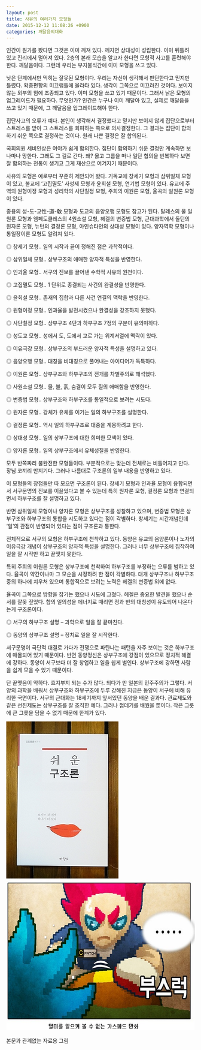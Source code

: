 ```yaml
---
layout: post
title: 사유의 여러가지 모형들
date: 2015-12-12 11:08:26 +0900
categories: 깨달음의대화
---
```

인간이 뭔가를 봤다면 그것은 이미 깨져 있다. 깨지면 상대성이 성립한다. 이미 뒤틀려 있고 진리에서 멀어져 있다. 2층의 본래 모습을 알고자 한다면 모형적 사고를 훈련해야 한다. 깨달음이다. 그런데 우리는 부지불식간에 이미 모형을 쓰고 있다.   
  


낮은 단계에서만 먹히는 잘못된 모형이다. 우리는 자신이 생각해서 판단한다고 믿지만 틀렸다. 확증편향의 미끄럼틀에 올라타 있다. 생각이 그쪽으로 미끄러진 것이다. 보이지 않는 외부의 힘에 조종되고 있다. 이미 모형을 쓰고 있기 때문이다. 그래서 낡은 모형의 업그레이드가 필요하다. 무엇인가? 인간은 누구나 이미 깨달아 있고, 실제로 깨달음을 쓰고 있기 때문에, 그 깨달음을 업그레이드해야 한다. 

  


집단사고의 오류가 예다. 본인이 생각해서 결정했다고 믿지만 보이지 않게 집단으로부터 스트레스를 받아 그 스트레스를 회피하는 쪽으로 의사결정한다. 그 결과는 집단이 합의하기 쉬운 쪽으로 결정하는 것이다. 원래 나쁜 결정은 잘 합의된다.

     
국회의원 세비인상은 여야가 쉽게 합의한다. 집단이 합의하기 쉬운 결정만 계속하면 보나마나 망한다. 그래도 그 길로 간다. 왜? 옳고 그름을 떠나 일단 합의을 반복하다 보면 잘 합의하는 전통이 생기고 그게 재산으로 여겨지기 때문이다. 

  


사유의 모형은 예로부터 꾸준히 제안되어 왔다. 기독교에 창세기 모형과 삼위일체 모형이 있고, 불교에 ‘고집멸도’ 사성제 모형과 윤회설 모형, 연기법 모형이 있다. 유교에 주역의 원형이정 모형과 성리학의 사단칠정 모형, 주희의 이원론 모형, 율곡의 일원론 모형이 있다.

    
중용의 성-도-교性-道-敎 모형과 도교의 음양오행 모형도 참고가 된다. 탈레스의 물 일원론 모형과 엠페도클레스의 4원소설 모형, 헤겔의 변증법 모형, 근대과학에서 돌턴의 원자론 모형, 뉴턴의 결정론 모형, 아인슈타인의 상대성 모형이 있다. 양자역학 모형이나 통일장이론 모형도 알려져 있다. 

  


◎ 창세기 모형.. 일의 시작과 끝이 정해진 점은 과학적이다.  
      
◎ 삼위일체 모형.. 상부구조의 애매한 양자적 특성을 반영한다.  
      
◎ 인과율 모형.. 서구의 진보를 끌어낸 수학적 사유의 원천이다.   
      
◎ 고집멸도 모형.. 1 단위로 종결되는 사건의 완결성을 반영한다.   
      
◎ 윤회설 모형.. 존재의 집합과 다른 사건 연결의 맥락을 반영한다.  
      
◎ 원형이정 모형.. 인과율을 발전시켰으나 완결성을 강조하지 못했다.  
      
◎ 사단칠정 모형.. 상부구조 4단과 하부구조 7정의 구분이 유의미하다.   
      
◎ 성도교 모형.. 성에서 도, 도에서 교로 가는 위계서열에 맥락이 있다.  
      
◎ 이유극강 모형.. 상부구조의 부드러운 양자적 특성을 설명하고 있다.   
      
◎ 음양오행 모형.. 대칭을 비대칭으로 풀어내는 아이디어가 독특하다.  
      
◎ 이원론 모형.. 상부구조와 하부구조의 전개를 차별주의로 해석했다.   
      
◎ 사원소설 모형.. 물, 불, 흙, 숨결이 모두 질의 애매함을 반영한다.   
      
◎ 변증법 모형.. 상부구조와 하부구조를 통일적으로 보려는 시도다.  
      
◎ 원자론 모형.. 강체가 유체를 이기는 일의 하부구조를 설명한다.    
      
◎ 결정론 모형.. 역시 일의 하부구조로 대중을 계몽하려고 한다.  
      
◎ 상대성 모형.. 일의 상부구조에 대한 희미한 모색이 있다.  
      
◎ 양자론 모형.. 일의 상부구조에서 유체성질을 반영한다. 

  


모두 반쪽짜리 불완전한 모형들이다. 부분적으로는 맞는데 전체로는 비틀어지고 만다. 장님 코끼리 만지기다. 그러나 나름대로 구조론의 일부 내용을 반영하고 있다.   
  


이 모형들의 장점들만 따 모으면 구조론이 된다. 창세기 모형과 인과율 모형이 융합되면서 서구문명의 진보를 이끌었다고 볼 수 있는데 특히 원자론 모형, 결정론 모형과 연결되면서 하부구조를 잘 설명하고 있다.

     
반면 삼위일체 모형이나 양자론 모형은 상부구조를 성찰하고 있으며, 변증법 모형은 상부구조와 하부구조의 통합을 시도하고 있다는 점이 각별하다. 창세기는 시간개념인데 ‘일’의 관점이 반영되어 있다는 점이 구조론과 통한다.

    
전체적으로 서구의 모형은 하부구조에 천착하고 있다. 동양은 유교의 음양론이나 노자의 이유극강 개념이 상부구조의 양자적 특성을 설명한다. 그러나 너무 상부구조에 집착하여 일을 잘 시작만 하고 끝맺지 못한다.

    
특히 주희의 이원론 모형은 상부구조에 천착하여 하부구조를 부정하는 오류를 범하고 있다. 율곡이 약간이나마 그 모순을 시정하려 한 점이 각별하다. 대개 상부구조나 하부구조 중의 하나에 치우쳐 있으며 통합적으로 보려는 노력은 헤겔의 변증법 외에 없다.

    
율곡이 그쪽으로 방향을 잡기는 했으나 시도에 그쳤다. 헤겔은 중요한 발견을 했으나 순서를 잘못 짚었다. 합의 일의성을 에너지로 때리면 정과 반의 대칭성이 유도되어 나온다는게 구조론이다. 

  


◎ 서구의 하부구조 설명 – 과학으로 일을 잘 끝마친다.  
      
◎ 동양의 상부구조 설명 – 정치로 일을 잘 시작한다. 

  


서구문명이 극단적 대결로 가다가 전쟁으로 파탄나는 패턴을 자주 보이는 것은 하부구조에 매몰되어 있기 때문이다. 반면 동양정신은 상부구조에 강점이 있으므로 정치적 해결에 강하다. 동양이 서구보다 더 잘 창업하고 일을 쉽게 벌인다. 상부구조에 강하면 사람을 쉽게 모을 수 있기 때문이다.

    
단 끝맺음이 약하다. 흐지부지 되는 수가 많다. 되다가 만 일본의 민주주의가 그렇다. 서양의 과학을 배워서 상부구조와 하부구조에 두루 강해진 지금은 동양이 서구에 비해 유리한 국면이다. 서구의 근대화는 18세기까지 앞서있던 동양을 배운 결과다. 관료제도와 같은 선진제도는 상부구조를 잘 조직한 예다. 그러나 껍데기를 배웠을 뿐이다. 작은 그릇에 큰 그릇을 담을 수 없기 때문에 한계가 있다. 

  



 
 <img src="files/attach/images/198/360/647/DSC01488.JPG" alt="DSC01488.JPG" width="300" height="419" /> 

  



<img src="files/attach/images/198/360/647/7.jpg" alt="7.jpg" width="611" height="402" />   


본문과 관계없는 자료용 그림